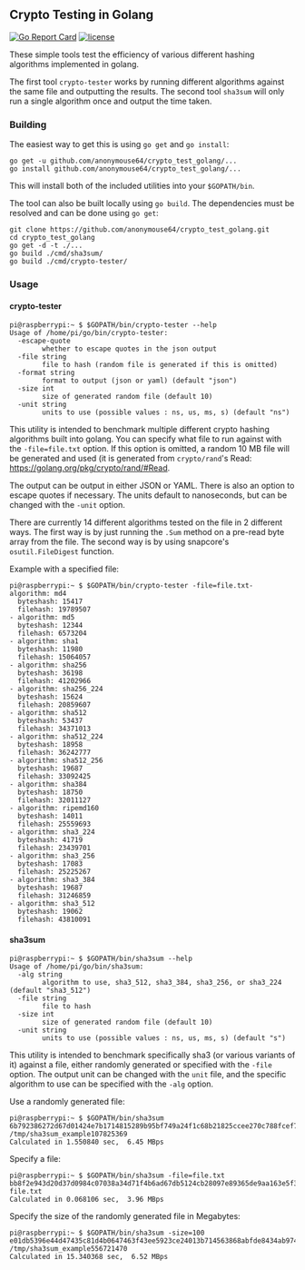 ## Crypto Testing in Golang

[![Go Report Card](https://goreportcard.com/badge/github.com/anonymouse64/crypto_test_golang)](https://goreportcard.com/report/github.com/anonymouse64/crypto_test_golang)
[![license](https://img.shields.io/badge/license-GPLv3-blue.svg)](LICENSE)

These simple tools test the efficiency of various different hashing algorithms implemented in golang.

The first tool `crypto-tester` works by running different algorithms against the same file and outputting the results.
The second tool `sha3sum` will only run a single algorithm once and output the time taken.

### Building

The easiest way to get this is using `go get` and `go install`:

```
go get -u github.com/anonymouse64/crypto_test_golang/...
go install github.com/anonymouse64/crypto_test_golang/...
```

This will install both of the included utilities into your `$GOPATH/bin`.

The tool can also be built locally using `go build`. The dependencies must be resolved and can be done using `go get`:

```
git clone https://github.com/anonymouse64/crypto_test_golang.git
cd crypto_test_golang
go get -d -t ./...
go build ./cmd/sha3sum/
go build ./cmd/crypto-tester/
```


### Usage

#### crypto-tester

```
pi@raspberrypi:~ $ $GOPATH/bin/crypto-tester --help
Usage of /home/pi/go/bin/crypto-tester:
  -escape-quote
    	whether to escape quotes in the json output
  -file string
    	file to hash (random file is generated if this is omitted)
  -format string
    	format to output (json or yaml) (default "json")
  -size int
    	size of generated random file (default 10)
  -unit string
    	units to use (possible values : ns, us, ms, s) (default "ns")
```

This utility is intended to benchmark multiple different crypto hashing algorithms built into golang. You can specify what file to run against with the `-file=file.txt` option. If this option is omitted, a random 10 MB file will be generated and used (it is generated from `crypto/rand`'s Read: https://golang.org/pkg/crypto/rand/#Read.

The output can be output in either JSON or YAML. There is also an option to escape quotes if necessary. The units default to nanoseconds, but can be changed with the `-unit` option.

There are currently 14 different algorithms tested on the file in 2 different ways.
The first way is by just running the `.Sum` method on a pre-read byte array from the file.
The second way is by using snapcore's `osutil.FileDigest` function. 

Example with a specified file:

```
pi@raspberrypi:~ $ $GOPATH/bin/crypto-tester -file=file.txt- algorithm: md4
  byteshash: 15417
  filehash: 19789507
- algorithm: md5
  byteshash: 12344
  filehash: 6573204
- algorithm: sha1
  byteshash: 11980
  filehash: 15064057
- algorithm: sha256
  byteshash: 36198
  filehash: 41202966
- algorithm: sha256_224
  byteshash: 15624
  filehash: 20859607
- algorithm: sha512
  byteshash: 53437
  filehash: 34371013
- algorithm: sha512_224
  byteshash: 18958
  filehash: 36242777
- algorithm: sha512_256
  byteshash: 19687
  filehash: 33092425
- algorithm: sha384
  byteshash: 18750
  filehash: 32011127
- algorithm: ripemd160
  byteshash: 14011
  filehash: 25559693
- algorithm: sha3_224
  byteshash: 41719
  filehash: 23439701
- algorithm: sha3_256
  byteshash: 17083
  filehash: 25225267
- algorithm: sha3_384
  byteshash: 19687
  filehash: 31246859
- algorithm: sha3_512
  byteshash: 19062
  filehash: 43810091

```



#### sha3sum

```
pi@raspberrypi:~ $ $GOPATH/bin/sha3sum --help
Usage of /home/pi/go/bin/sha3sum:
  -alg string
    	algorithm to use, sha3_512, sha3_384, sha3_256, or sha3_224 (default "sha3_512")
  -file string
    	file to hash
  -size int
    	size of generated random file (default 10)
  -unit string
    	units to use (possible values : ns, us, ms, s) (default "s")
```

This utility is intended to benchmark specifically sha3 (or various variants of it) against a file, either randomly generated or specified with the `-file` option. The output unit can be changed with the `unit` file, and the specific algorithm to use can be specified with the `-alg` option.

Use a randomly generated file:

```
pi@raspberrypi:~ $ $GOPATH/bin/sha3sum 
6b792386272d67d01424e7b1714815289b95bf749a24f1c68b21825ccee270c788fcef7f51266e791b2895e0999ac886e828cae70f4e54d0ca0c891d2c6e41c1 /tmp/sha3sum_example107825369
Calculated in 1.550840 sec,  6.45 MBps
```

Specify a file:

```
pi@raspberrypi:~ $ $GOPATH/bin/sha3sum -file=file.txt
bb8f2e943d20d37d0984c07038a34d71f4b6ad67db5124cb28097e89365de9aa163e5f3c18e0f4227a6d4c0ab03a97b44154d4fccf957264014fa9de4614d56a file.txt
Calculated in 0.068106 sec,  3.96 MBps
```

Specify the size of the randomly generated file in Megabytes:
```
pi@raspberrypi:~ $ $GOPATH/bin/sha3sum -size=100
e01db5396e44d47435c81d4b0647463f43ee5923ce24013b714563868abfde8434ab974857d5eb2ccab6ee9bf51e34a730f3c29bf8a9c0ef995e1ddbe49a8d21 /tmp/sha3sum_example556721470
Calculated in 15.340368 sec,  6.52 MBps

```

